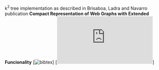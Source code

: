 k<sup>2 </sup>tree implementation as described in Brisaboa, Ladra and Navarro publication
**Compact Representation of Web Graphs with Extended Funcionality**
\[![bibtex](http://dblp.uni-trier.de/rec/bibtex/journals/is/BrisaboaLN14)\]
\[![pdf](http://www.dcc.uchile.cl/~gnavarro/ps/is13.2.pdf)\]
